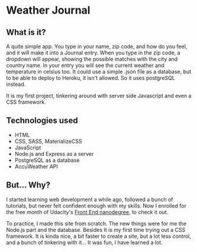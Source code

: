 # Weather Journal

## What is it?

A quite simple app. You type in your name, zip code, and how do you feel, and it will make it into a Journal entry. When you type in the zip code, a dropdown will appear, showing the possible matches with the city and country name. In your entry you will see the current weather and temperature in celsius too. It could use a simple .json file as a database, but to be able to deploy to Heroku, it isn't allowed. So it uses postgreSQL instead.

It is my first project, tinkering around with server side Javascript and even a CSS framework.


## Technologies used
* HTML
* CSS, SASS, MaterializeCSS
* JavaScript
* Node.js and Express as a server 
* PostgreSQL as a database
* AccuWeather API

<!-- ## How does it work? -->

<!-- ### Server side:
* Server starts.
* Sets up routes.
* Reads in .json data.
* If it gets a POST request:
* * Updates the project data.
* * Writes it into the .json file.
* * Reads the .json file to update the project data.

### Client side: 

* Request for the entries from the server.
* Render the page based on the given data.
* Creates the class: Entry (to contain all the data of a journal entry).
* If at least 4 number is typed into the Zip code field, it sends a query to the API.
* Opens a dropdown with the matching locations based on the API response.
* After you submit: 
* * It creates a new Entry with the data.
* * It processes the location info, and finds the proper location key.
* * It sends a weather information query to the API.
* * Updates the Entry data.
* * Sends a POST request to the server, and updates the DOM with the new entry. -->

## But... Why?
I started learning web development a while ago, followed a bunch of tutorials, but never felt confident enough with my skills. Now I enrolled for the free month of Udacity's [Front End nanodegree](https://www.udacity.com/course/front-end-web-developer-nanodegree--nd0011), to check it out. 

To practice, I made this site from scratch. The new things were for me the Node.js part and the database. Besides It is my first time trying out a CSS framework. It is kinda nice, a bit faster to create a site, but a lot less control, and a bunch of tinkering with it... It was fun, I have learned a lot. 


